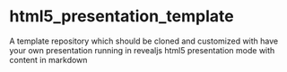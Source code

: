 # html5_presentation_template
A template repository which should be cloned and customized with have your own presentation running in revealjs html5 presentation mode with content in markdown
